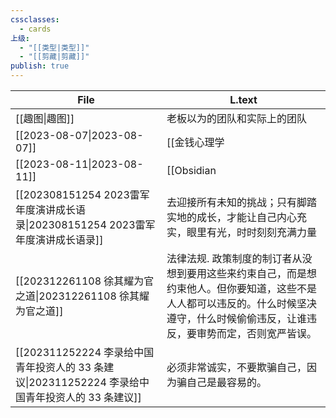 ```yaml
---
cssclasses:
  - cards
上级:
  - "[[类型|类型]]"
  - "[[剪藏|剪藏]]"
publish: true
---
```

  
  
| File                                                                       | L.text                                                                                      |  
| -------------------------------------------------------------------------- | ------------------------------------------------------------------------------------------- |  
| [[趣图\|趣图]]                                                           | 老板以为的团队和实际上的团队                                                                              |  
| [[2023-08-07\|2023-08-07]]                                           | [[金钱心理学|金钱心理学]]                                                                                   |  
| [[2023-08-11\|2023-08-11]]                                           | [[Obsidian|Obsidian]] 支持链接到 PDF 文件内容块了。                                                              |  
| [[202308151254 2023雷军年度演讲成长语录\|202308151254 2023雷军年度演讲成长语录]]         | 去迎接所有未知的挑战；只有脚踏实地的成长，才能让自己内心充实，眼里有光，时时刻刻充满力量                                                |  
| [[202312261108 徐其耀为官之道\|202312261108 徐其耀为官之道]]                       | 法律法规. 政策制度的制订者从没想到要用这些来约束自己，而是想约束他人。但你要知道，这些不是人人都可以违反的。什么时候坚决遵守，什么时候偷偷违反，让谁违反，要审势而定，否则宽严皆误。 |  
| [[202311252224 李录给中国青年投资人的 33 条建议\|202311252224 李录给中国青年投资人的 33 条建议]] | 必须非常诚实，不要欺骗自己，因为骗自己是最容易的。                                                                   |  
  
